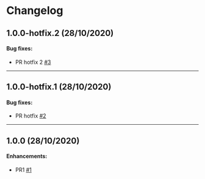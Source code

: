 # Changelog

## 1.0.0-hotfix.2 (28/10/2020)

#### Bug fixes:

- PR hotfix 2 [#3](https://github.com/yogevbd/gren-test/pull/3)

---

## 1.0.0-hotfix.1 (28/10/2020)

#### Bug fixes:

- PR hotfix [#2](https://github.com/yogevbd/gren-test/pull/2)

---

## 1.0.0 (28/10/2020)

#### Enhancements:

- PR1 [#1](https://github.com/yogevbd/gren-test/pull/1)
